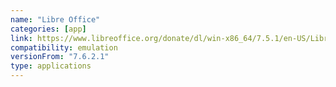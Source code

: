 ```yaml
---
name: "Libre Office"
categories: [app]
link: https://www.libreoffice.org/donate/dl/win-x86_64/7.5.1/en-US/LibreOffice_7.5.1_Win_x86-64.msi
compatibility: emulation
versionFrom: "7.6.2.1"
type: applications
---
```


